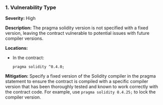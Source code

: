 ### 1. **Vulnerability Type**

**Severity:**
High

**Description:**
The pragma solidity version is not specified with a fixed version, leaving the contract vulnerable to potential issues with future compiler versions.

**Locations:**

- In the contract:
  ```solidity
  pragma solidity ^0.4.0;
  ```

**Mitigation:**
Specify a fixed version of the Solidity compiler in the pragma statement to ensure the contract is compiled with a specific compiler version that has been thoroughly tested and known to work correctly with the contract code. For example, use `pragma solidity 0.4.25;` to lock the compiler version.